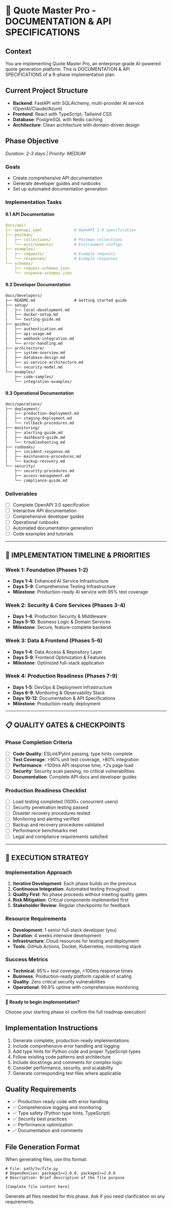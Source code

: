 # 🚀 Quote Master Pro - DOCUMENTATION & API SPECIFICATIONS

## Context
You are implementing Quote Master Pro, an enterprise-grade AI-powered quote generation platform. This is DOCUMENTATION & API SPECIFICATIONS of a 9-phase implementation plan.

## Current Project Structure
- **Backend**: FastAPI with SQLAlchemy, multi-provider AI service (OpenAI/Claude/Azure)
- **Frontend**: React with TypeScript, Tailwind CSS
- **Database**: PostgreSQL with Redis caching
- **Architecture**: Clean architecture with domain-driven design

## Phase Objective

*Duration: 2-3 days | Priority: MEDIUM*

### Goals
- Create comprehensive API documentation
- Generate developer guides and runbooks
- Set up automated documentation generation

### Implementation Tasks

#### 9.1 API Documentation
```yaml
docs/api/
├── openapi.yaml              # OpenAPI 3.0 specification
├── postman/
│   ├── collections/          # Postman collections
│   └── environments/         # Environment configs
├── examples/
│   ├── requests/             # Example requests
│   └── responses/            # Example responses
└── schemas/
    ├── request-schemas.json
    └── response-schemas.json
```

#### 9.2 Developer Documentation
```markdown
docs/developers/
├── README.md                 # Getting started guide
├── setup/
│   ├── local-development.md
│   ├── docker-setup.md
│   └── testing-guide.md
├── guides/
│   ├── authentication.md
│   ├── api-usage.md
│   ├── webhook-integration.md
│   └── error-handling.md
├── architecture/
│   ├── system-overview.md
│   ├── database-design.md
│   ├── ai-service-architecture.md
│   └── security-model.md
└── examples/
    ├── code-samples/
    └── integration-examples/
```

#### 9.3 Operational Documentation
```markdown
docs/operations/
├── deployment/
│   ├── production-deployment.md
│   ├── staging-deployment.md
│   └── rollback-procedures.md
├── monitoring/
│   ├── alerting-guide.md
│   ├── dashboard-guide.md
│   └── troubleshooting.md
├── runbooks/
│   ├── incident-response.md
│   ├── maintenance-procedures.md
│   └── backup-recovery.md
└── security/
    ├── security-procedures.md
    ├── access-management.md
    └── compliance-guide.md
```

### Deliverables
- [ ] Complete OpenAPI 3.0 specification
- [ ] Interactive API documentation
- [ ] Comprehensive developer guides
- [ ] Operational runbooks
- [ ] Automated documentation generation
- [ ] Code examples and tutorials

---

## 🎯 **IMPLEMENTATION TIMELINE & PRIORITIES**

### **Week 1: Foundation (Phases 1-2)**
- **Days 1-4**: Enhanced AI Service Infrastructure
- **Days 5-9**: Comprehensive Testing Infrastructure
- **Milestone**: Production-ready AI service with 95% test coverage

### **Week 2: Security & Core Services (Phases 3-4)**
- **Days 1-4**: Production Security & Middleware
- **Days 5-10**: Business Logic & Domain Services
- **Milestone**: Secure, feature-complete backend

### **Week 3: Data & Frontend (Phases 5-6)**
- **Days 1-4**: Data Access & Repository Layer
- **Days 5-9**: Frontend Optimization & Features
- **Milestone**: Optimized full-stack application

### **Week 4: Production Readiness (Phases 7-9)**
- **Days 1-5**: DevOps & Deployment Infrastructure
- **Days 6-9**: Monitoring & Observability Stack
- **Days 10-12**: Documentation & API Specifications
- **Milestone**: Production-ready deployment

---

## 📋 **QUALITY GATES & CHECKPOINTS**

### **Phase Completion Criteria**
- [ ] **Code Quality**: ESLint/Pylint passing, type hints complete
- [ ] **Test Coverage**: >90% unit test coverage, >80% integration
- [ ] **Performance**: <100ms API response time, <2s page load
- [ ] **Security**: Security scan passing, no critical vulnerabilities
- [ ] **Documentation**: Complete API docs and developer guides

### **Production Readiness Checklist**
- [ ] Load testing completed (1000+ concurrent users)
- [ ] Security penetration testing passed
- [ ] Disaster recovery procedures tested
- [ ] Monitoring and alerting verified
- [ ] Backup and recovery procedures validated
- [ ] Performance benchmarks met
- [ ] Legal and compliance requirements satisfied

---

## 🚀 **EXECUTION STRATEGY**

### **Implementation Approach**
1. **Iterative Development**: Each phase builds on the previous
2. **Continuous Integration**: Automated testing throughout
3. **Quality First**: No phase proceeds without meeting quality gates
4. **Risk Mitigation**: Critical components implemented first
5. **Stakeholder Review**: Regular checkpoints for feedback

### **Resource Requirements**
- **Development**: 1 senior full-stack developer (you)
- **Duration**: 4 weeks intensive development
- **Infrastructure**: Cloud resources for testing and deployment
- **Tools**: GitHub Actions, Docker, Kubernetes, monitoring stack

### **Success Metrics**
- **Technical**: 95%+ test coverage, <100ms response times
- **Business**: Production-ready platform capable of scaling
- **Quality**: Zero critical security vulnerabilities
- **Operational**: 99.9% uptime with comprehensive monitoring

---

**🎯 Ready to begin implementation?** 

Choose your starting phase or confirm the full roadmap execution!


## Implementation Instructions
1. Generate complete, production-ready implementations
2. Include comprehensive error handling and logging
3. Add type hints for Python code and proper TypeScript types
4. Follow existing code patterns and architecture
5. Include docstrings and comments for complex logic
6. Consider performance, security, and scalability
7. Generate corresponding test files where applicable

## Quality Requirements
- ✅ Production-ready code with error handling
- ✅ Comprehensive logging and monitoring
- ✅ Type safety (Python type hints, TypeScript)
- ✅ Security best practices
- ✅ Performance optimization
- ✅ Documentation and comments

## File Generation Format
When generating files, use this format:
```
# File: path/to/file.py
# Dependencies: package1>=1.0.0, package2>=2.0.0
# Description: Brief description of the file purpose

[Complete file content here]
```

Generate all files needed for this phase. Ask if you need clarification on any requirements.
